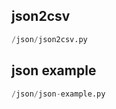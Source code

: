 
## json2csv
```python
/json/json2csv.py
```


## json example
```python
/json/json-example.py
```


